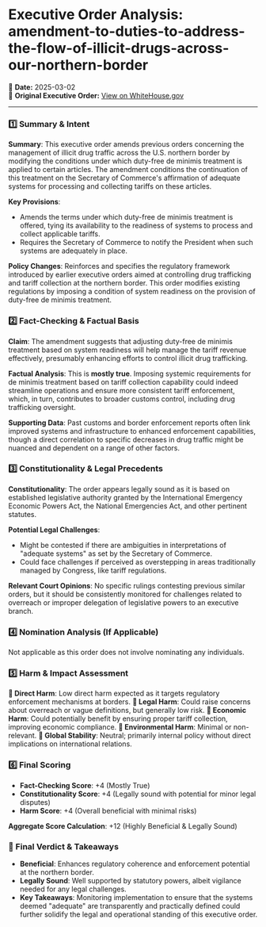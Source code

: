 # Executive Order Analysis: amendment-to-duties-to-address-the-flow-of-illicit-drugs-across-our-northern-border

📅 **Date:** 2025-03-02  
🔗 **Original Executive Order:** [View on WhiteHouse.gov](https://www.whitehouse.gov/presidential-actions/2025/03/amendment-to-duties-to-address-the-flow-of-illicit-drugs-across-our-northern-border/)

---

### **1️⃣ Summary & Intent**

**Summary**: This executive order amends previous orders concerning the management of illicit drug traffic across the U.S. northern border by modifying the conditions under which duty-free de minimis treatment is applied to certain articles. The amendment conditions the continuation of this treatment on the Secretary of Commerce's affirmation of adequate systems for processing and collecting tariffs on these articles.

**Key Provisions**:
- Amends the terms under which duty-free de minimis treatment is offered, tying its availability to the readiness of systems to process and collect applicable tariffs.
- Requires the Secretary of Commerce to notify the President when such systems are adequately in place.

**Policy Changes**: Reinforces and specifies the regulatory framework introduced by earlier executive orders aimed at controlling drug trafficking and tariff collection at the northern border. This order modifies existing regulations by imposing a condition of system readiness on the provision of duty-free de minimis treatment.

### **2️⃣ Fact-Checking & Factual Basis**

**Claim**: The amendment suggests that adjusting duty-free de minimis treatment based on system readiness will help manage the tariff revenue effectively, presumably enhancing efforts to control illicit drug trafficking.

**Factual Analysis**: This is **mostly true**. Imposing systemic requirements for de minimis treatment based on tariff collection capability could indeed streamline operations and ensure more consistent tariff enforcement, which, in turn, contributes to broader customs control, including drug trafficking oversight.

**Supporting Data**: Past customs and border enforcement reports often link improved systems and infrastructure to enhanced enforcement capabilities, though a direct correlation to specific decreases in drug traffic might be nuanced and dependent on a range of other factors.

### **3️⃣ Constitutionality & Legal Precedents**

**Constitutionality**: The order appears legally sound as it is based on established legislative authority granted by the International Emergency Economic Powers Act, the National Emergencies Act, and other pertinent statutes.

**Potential Legal Challenges**:
- Might be contested if there are ambiguities in interpretations of "adequate systems" as set by the Secretary of Commerce.
- Could face challenges if perceived as overstepping in areas traditionally managed by Congress, like tariff regulations.

**Relevant Court Opinions**: No specific rulings contesting previous similar orders, but it should be consistently monitored for challenges related to overreach or improper delegation of legislative powers to an executive branch.

### **4️⃣ Nomination Analysis (If Applicable)**

Not applicable as this order does not involve nominating any individuals.

### **5️⃣ Harm & Impact Assessment**

**🔹 Direct Harm**: Low direct harm expected as it targets regulatory enforcement mechanisms at borders.
**🔹 Legal Harm**: Could raise concerns about overreach or vague definitions, but generally low risk.
**🔹 Economic Harm**: Could potentially benefit by ensuring proper tariff collection, improving economic compliance.
**🔹 Environmental Harm**: Minimal or non-relevant.
**🔹 Global Stability**: Neutral; primarily internal policy without direct implications on international relations.

### **6️⃣ Final Scoring**
- **Fact-Checking Score**: +4 (Mostly True)
- **Constitutionality Score**: +4 (Legally sound with potential for minor legal disputes)
- **Harm Score**: +4 (Overall beneficial with minimal risks)

**Aggregate Score Calculation**: +12 (Highly Beneficial & Legally Sound)

### **🔎 Final Verdict & Takeaways**
- **Beneficial**: Enhances regulatory coherence and enforcement potential at the northern border.
- **Legally Sound**: Well supported by statutory powers, albeit vigilance needed for any legal challenges.
- **Key Takeaways**: Monitoring implementation to ensure that the systems deemed "adequate" are transparently and practically defined could further solidify the legal and operational standing of this executive order.
